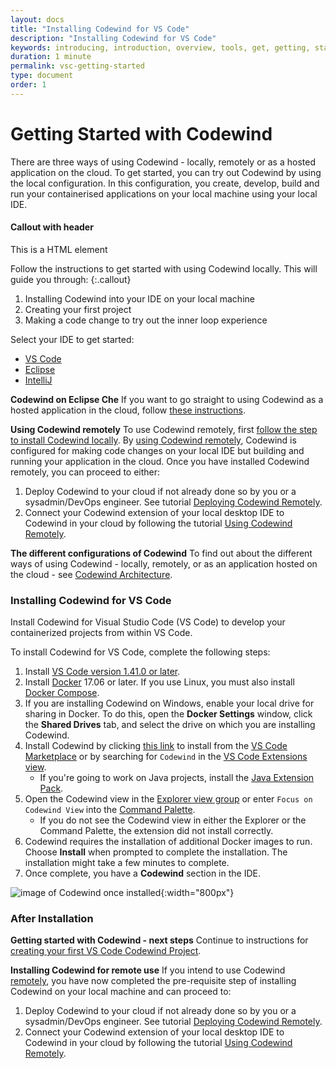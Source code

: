 ```yaml
---
layout: docs
title: "Installing Codewind for VS Code"
description: "Installing Codewind for VS Code"
keywords: introducing, introduction, overview, tools, get, getting, start, started, install, vscode, visual, studio, code, Codewind for VS Code getting started, VS Code Marketplace, VS Code Extensions view, VS Code workspace,installing Codewind for VS Code
duration: 1 minute
permalink: vsc-getting-started
type: document
order: 1
---
```

# Getting Started with Codewind

There are three ways of using Codewind - locally, remotely or as a hosted application on the cloud. To get started, you can try out Codewind by using the local configuration. In this configuration, you create, develop, build and run your containerised applications on your local machine using your local IDE.

<div class="callout">
    <h4>
        Callout with header
    </h4>
    This is a HTML element
</div>

Follow the instructions to get started with using Codewind locally. This will guide you through:
{:.callout}

1. Installing Codewind into your IDE on your local machine
2. Creating your first project
3. Making a code change to try out the inner loop experience

Select your IDE to get started:

* [VS Code](./vsc-getting-started.html#installing-codewind-for-vs-code)
* [Eclipse](./eclipse-getting-started.html#installing-codewind-for-eclipse)
* [IntelliJ](./intellij-getting-started.html#installing-codewind-for-intellij)

**Codewind on Eclipse Che** If you want to go straight to using Codewind as a hosted application in the cloud, follow [these instructions](./che-installinfo.html).

**Using Codewind remotely** To use Codewind remotely, first [follow the step to install Codewind locally](#installing-codewind-for-vs-code). By [using Codewind remotely](./remote-codewind-overview.html), Codewind is configured for making code changes on your local IDE but building and running your application in the cloud. Once you have installed Codewind remotely, you can proceed to either:

1. Deploy Codewind to your cloud if not already done so by you or a sysadmin/DevOps engineer. See tutorial [Deploying Codewind Remotely](./remote-deploying-codewind.html).
2. Connect your Codewind extension of your local desktop IDE to Codewind in your cloud by following the tutorial [Using Codewind Remotely](./remote-codewind-overview.html).

**The different configurations of Codewind** To find out about the different ways of using Codewind - locally, remotely, or as an application hosted on the cloud - see [Codewind Architecture](./overview.html#architecture).

### Installing Codewind for VS Code

 Install Codewind for Visual Studio Code (VS Code) to develop your containerized projects from within VS Code.

 To install Codewind for VS Code, complete the following steps:

1. Install [VS Code version 1.41.0 or later](https://code.visualstudio.com/download).
2. Install [Docker](https://docs.docker.com/install/) 17.06 or later. If you use Linux, you must also install [Docker Compose](https://docs.docker.com/compose/install/).
3. If you are installing Codewind on Windows, enable your local drive for sharing in Docker. To do this, open the **Docker Settings** window, click the **Shared Drives** tab, and select the drive on which you are installing Codewind.
4. Install Codewind by clicking [this link](vscode:extension/IBM.codewind) to install from the [VS Code Marketplace](https://marketplace.visualstudio.com/items?itemName=IBM.codewind) or by searching for `Codewind` in the [VS Code Extensions view](https://code.visualstudio.com/docs/editor/extension-gallery#_browse-for-extensions).
    - If you're going to work on Java projects, install the [Java Extension Pack](https://marketplace.visualstudio.com/items?itemName=vscjava.vscode-java-pack).
5. Open the Codewind view in the [Explorer view group](https://code.visualstudio.com/docs/getstarted/userinterface) or enter `Focus on Codewind View` into the [Command Palette](https://code.visualstudio.com/docs/getstarted/userinterface#_command-palette).
    - If you do not see the Codewind view in either the Explorer or the Command Palette, the extension did not install correctly.
6. Codewind requires the installation of additional Docker images to run. Choose **Install** when prompted to complete the installation. The installation might take a few minutes to complete.
7. Once complete, you have a **Codewind** section in the IDE.

![image of Codewind once installed](images/installed.png){:width="800px"}

### After Installation

**Getting started with Codewind - next steps** Continue to instructions for [creating your first VS Code Codewind Project](./vsc-firstproject.html).

**Installing Codewind for remote use** If you intend to use Codewind [remotely](./remote-codewind-overview.html), you have now completed the pre-requisite step of installing Codewind on your local machine and can proceed to:

1. Deploy Codewind to your cloud if not already done so by you or a sysadmin/DevOps engineer. See tutorial [Deploying Codewind Remotely](./remote-deploying-codewind.html).
2. Connect your Codewind extension of your local desktop IDE to Codewind in your cloud by following the tutorial [Using Codewind Remotely](./remote-codewind-overview.html).
